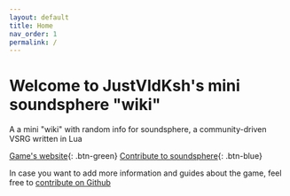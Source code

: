 ```yaml
---
layout: default
title: Home
nav_order: 1
permalink: /
---
```

# Welcome to JustVldKsh's mini soundsphere "wiki"

A a mini "wiki" with random info for soundsphere, a community-driven VSRG written in Lua

[Game's website](https://soundsphere.xyz){: .btn-green} [Contribute to soundsphere](https://github.com/semyon422/soundsphere){: .btn-blue}

In case you want to add more information and guides about the game, feel free to [contribute on Github](https://github.com/justvldksh/soundsphere-wiki)